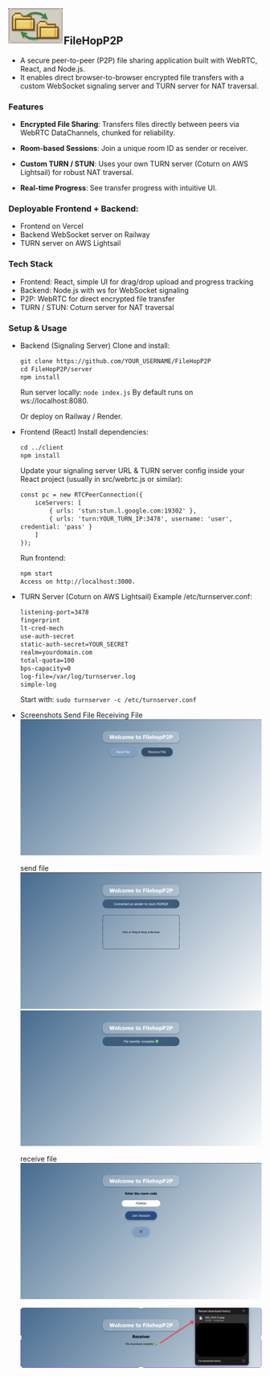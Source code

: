 <!-- ## p2p filesharing web based application

- allows sender and receiver to join a room using a room code.
- utilise webrtc to transder file peer to peer. -->

## ![alt text](./images/image-7.png)FileHopP2P
- A secure peer-to-peer (P2P) file sharing application built with WebRTC, React, and Node.js.
- It enables direct browser-to-browser encrypted file transfers with a custom WebSocket signaling server and TURN server for NAT traversal.

### Features
- **Encrypted File Sharing**: Transfers files directly between peers via WebRTC DataChannels, chunked for reliability.

- **Room-based Sessions**: Join a unique room ID as sender or receiver.

- **Custom TURN / STUN**: Uses your own TURN server (Coturn on AWS Lightsail) for robust NAT traversal.

- **Real-time Progress**: See transfer progress with intuitive UI.

### Deployable Frontend + Backend:
- Frontend on Vercel
- Backend WebSocket server on Railway
- TURN server on AWS Lightsail

### Tech Stack
- Frontend: React, simple UI for drag/drop upload and progress tracking
- Backend: Node.js with ws for WebSocket signaling
- P2P: WebRTC for direct encrypted file transfer
- TURN / STUN: Coturn server for NAT traversal

### Setup & Usage
- Backend (Signaling Server)
    Clone and install:
    ```
    git clone https://github.com/YOUR_USERNAME/FileHopP2P
    cd FileHopP2P/server
    npm install
    ```

    Run server locally:
    ```node index.js```
    By default runs on ws://localhost:8080.

    Or deploy on Railway / Render.

- Frontend (React)
    Install dependencies:
    ```
    cd ../client
    npm install
    ```
   Update your signaling server URL & TURN server config inside your React project (usually in src/webrtc.js or similar):
    ```
    const pc = new RTCPeerConnection({
        iceServers: [
            { urls: 'stun:stun.l.google.com:19302' },
            { urls: 'turn:YOUR_TURN_IP:3478', username: 'user', credential: 'pass' }
        ]
    });
    ```
    Run frontend:
    ```
    npm start
    Access on http://localhost:3000.
    ```

- TURN Server (Coturn on AWS Lightsail)
    Example /etc/turnserver.conf:
    ```
    listening-port=3478
    fingerprint
    lt-cred-mech
    use-auth-secret
    static-auth-secret=YOUR_SECRET
    realm=yourdomain.com
    total-quota=100
    bps-capacity=0
    log-file=/var/log/turnserver.log
    simple-log
    ```

    Start with:
    `sudo turnserver -c /etc/turnserver.conf`

- Screenshots
    Send File	Receiving File
    ![alt text](./images/image.png)

    send file
    ![alt text](./images/image-1.png)
    ![alt text](./images/image-5.png)

    receive file
    ![alt text](./images/image-2.png)
    <!-- ![alt text](image-4.png) -->
    ![alt text](./images/image-6.png)

<!-- - Deployment Overview
    Frontend: Vercel → https://p2p-filesharing.vercel.app

    Backend: Railway → wss://your-backend.up.railway.app

TURN: AWS Lightsail → 13.201.xxx.xxx:3478 -->

<!-- 📜 License
MIT License.
Built with ❤️ for direct secure sharing. -->

